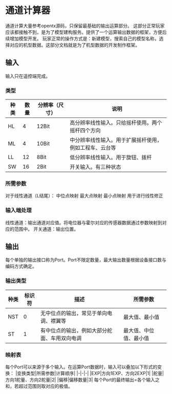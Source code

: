 # 通道计算器
通道计算大量参考opentx源码，只保留最基础的输出运算部分。
这部分正常玩家应该都接触不到，是为了模型建构服务。提供了一个运算输出数据的框架，方便后续增加模型开发。
玩家正常的操作方式是：新建模型，搜索自己的模型名称，选择对应的机型数据。这部分文档就是为了机型数据的开发制作框架。
##  输入
输入只在遥控端完成。
### 类型
|种类|数量|分辨率（尺寸）|说明|
|-|-|-|-|
|HL|4|12Bit|高分辨率线性输入。只给摇杆使用。两个摇杆四个方向|
|ML|4|10Bit|中分辨率线性输入。用于扩展摇杆使用，例如工程车、云台等|
|LL|12|8Bit|低分辨率线性输入。用于旋钮、拨杆|
|SW|16|2Bit|开关输入。有三种状态|
### 所需参数
对于线性通道（L结尾）：
中位点映射
最大点映射
最小点映射
用于进行线性修正
### 输入端处理
线性通道：输出通道对应值。将电位器与霍尔对应的传感器数据通过参数映射到对应的范围中。
开关通道：输出位置。
## 输出
每个单独的输出接口称为Port。Port不限定数量，最大输出数量根据设备接口数与编码方式确定。
### 输出类型
|种类|标识符|描述|所需参数|
|-|-|-|-|
|NST|0|无中位点的输出，常见于单向电调、襟翼等|最大值、最小值|
|ST|1|有中位点的输出，例如大部分舵面、车用双向电调|最大值、中位值、最小值|
### 映射表
每个Port可以来源于多个输入。在运算Port数据时，输入可以叠加以下形式的变换：
|变换类型|所需参数|计算顺序|
|-|-|-|
|EXP|方向1EXP、方向2EXP|1|
|舵量|方向1舵量、方向2舵量|2|
|偏移|偏移数量|3|
每个Port的最终输出=各个输入之和，若超过范围则取对应的极值。
